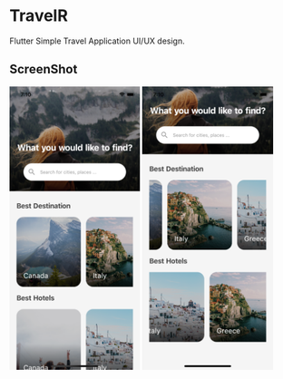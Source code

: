# TravelR

Flutter Simple Travel Application UI/UX design.


## ScreenShot

<img src="TravelR/assets/screenshot/one.png" height="500em" />&nbsp;<img src="TravelR/assets/screenshot/two.png" height="500em" />
